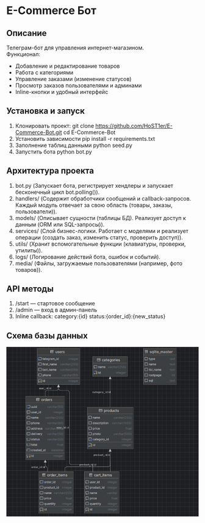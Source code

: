 # E-Commerce Бот

## Описание

Телеграм-бот для управления интернет-магазином.  
Функционал:
- Добавление и редактирование товаров
- Работа с категориями
- Управление заказами (изменение статусов)
- Просмотр заказов пользователями и админами
- Inline-кнопки и удобный интерфейс

## Установка и запуск

1. Клонировать проект:
git clone https://github.com/HoST1er/E-Commerce-Bot.git
cd E-Commerce-Bot
2. Установить зависимости
pip install -r requirements.txt
3. Заполнение таблиц данными
python seed.py
4. Запустить бота
python bot.py

## Архитектура проекта

1. bot.py (Запускает бота, регистрирует хендлеры и запускает бесконечный цикл bot.polling()).
2.  handlers/ (Содержит обработчики сообщений и callback-запросов. Каждый модуль отвечает за свою область (товары, заказы, пользователи)).
3. models/ (Описывает сущности (таблицы БД). Реализует доступ к данным (ORM или SQL-запросы)).
4. services/ (Слой бизнес-логики. Работает с моделями и реализует операции (создать заказ, изменить статус, проверить доступ)).
5. utils/ (Хранит вспомогательные функции (клавиатуры, проверки, утилиты)).
6. logs/ (Логирование действий бота, ошибок и событий).
7. media/ (Файлы, загружаемые пользователями (например, фото товаров)).

## API методы

1. /start — стартовое сообщение
2. /admin — вход в админ-панель
3. Inline callback:
    category:{id}
    status:{order_id}:{new_status}

## Схема базы данных

![img.png](schema_bd.png)

